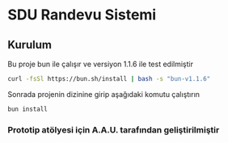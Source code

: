 # SDU Randevu Sistemi

## Kurulum

Bu proje bun ile çalışır ve versiyon 1.1.6 ile test edilmiştir

```bash
curl -fsSl https://bun.sh/install | bash -s "bun-v1.1.6"
```

Sonrada projenin dizinine girip aşağıdaki komutu çalıştırın

```bash
bun install
```

### Prototip atölyesi için A.A.U. tarafından geliştirilmiştir
